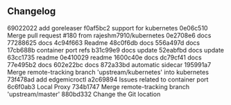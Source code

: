 ## Changelog

69022022 add goreleaser
f0af5bc2 support for kubernetes
0e06c510 Merge pull request #180 from rajeshm7910/kubernetes
0e2708e6 docs
77288625 docs
4c94f663 Readme
48c0f6db docs
556a497d docs
17cb688b container port refs
b31c99e9 docs update
52eabfbd docs update
63cc1735 readme
0e410029 readme
1600c40e docs
dc79cf41 docs
77e495b2 docs
602e22bc docs
872a33bd automatic sidecar
195991a7 Merge remote-tracking branch 'upstream/kubernetes' into kubernetes
73f478ad add edgemicroctl
a2c69894 Issues related to container port
6c6f0ab3 Local Proxy
734b1747 Merge remote-tracking branch 'upstream/master'
880bd332 Change the Git location
